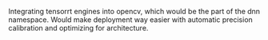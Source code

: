 Integrating tensorrt engines into opencv, which would be the part of the dnn namespace. Would make deployment way easier with automatic precision calibration and optimizing for architecture. 


